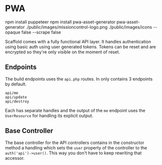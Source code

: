 # PWA

npm install puppeteer
npm install pwa-asset-generator
pwa-asset-generator ./public/images/missioncontrol-logo.png ./public/images/icons --opaque false  --scrape false

Scaffold comes with a fully functional API layer. It handles authentication using basic auth using user generated tokens. Tokens can be reset and are encrypted so they're only visible on the moment of reset.

## Endpoints

The build endpoints uses the `api.php` routes. In only contains 3 endpoints by default.

```
api/me
api/update
api/destroy
```

Each has separate handles and the output of the `me` endpoint uses the `UserResource` for handling its explicit output.

## Base Controller

The base controller for the API controllers contains in the constructor method a handling which sets the `user` property of the controller to the `auth('api')->user()`. This way you don't have to keep rewriting that accessor.

